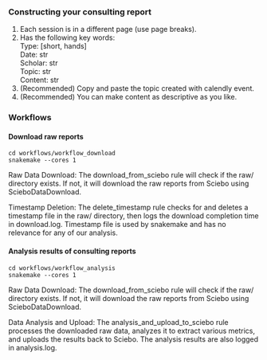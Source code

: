 ### Constructing your consulting report

1. Each session is in a different page (use page breaks).
2. Has the following key words: </br>
    Type: [short, hands] </br>
    Date: str </br>
    Scholar: str </br>
    Topic: str </br> 
    Content: str </br>
3. (Recommended) Copy and paste the topic created with calendly event.
4. (Recommended) You can make content as descriptive as you like. 



### Workflows

#### Download raw reports
```shell
cd workflows/workflow_download
snakemake --cores 1
```

Raw Data Download: The download_from_sciebo rule will check if the raw/ directory exists. If not, it will download the raw reports from Sciebo using ScieboDataDownload.

Timestamp Deletion: The delete_timestamp rule checks for and deletes a timestamp file in the raw/ directory, then logs the download completion time in download.log. Timestamp file is used by snakemake and has no relevance for any of our analysis.

#### Analysis results of consulting reports

```shell
cd workflows/workflow_analysis
snakemake --cores 1
```

Raw Data Download: The download_from_sciebo rule will check if the raw/ directory exists. If not, it will download the raw reports from Sciebo using ScieboDataDownload.

Data Analysis and Upload: The analysis_and_upload_to_sciebo rule processes the downloaded raw data, analyzes it to extract various metrics, and uploads the results back to Sciebo. The analysis results are also logged in analysis.log.
